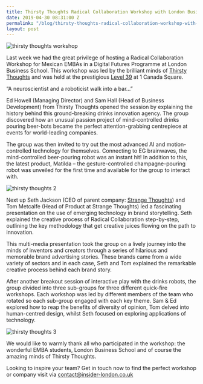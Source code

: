 ```yaml
---
title: Thirsty Thoughts Radical Collaboration Workshop with London Business School
date: 2019-04-30 08:31:00 Z
permalink: "/blog/thirsty-thoughts-radical-collaboration-workshop-with-london-business-school/"
layout: post
---
```


![thirsty thoughts workshop](/uploads/thirsty%20thoughts.jpg)

Last week we had the great privilege of hosting a Radical Collaboration Workshop for Mexican EMBAs in a Digital Futures Programme at London Business School. This workshop was led by the brilliant minds of [Thirsty Thoughts](https://www.thirstythoughts.co.uk/) and was held at the prestigious [Level 39](https://www.level39.co) at 1 Canada Square. 

 

 

“A neuroscientist and a roboticist walk into a bar...” 

 

Ed Howell (Managing Director) and Sam Hall (Head of Business Development) from Thirsty Thoughts opened the session by explaining the history behind this ground-breaking drinks innovation agency. The group discovered how an unusual passion project of mind-controlled drinks pouring beer-bots became the perfect attention-grabbing centrepiece at events for world-leading companies. 

 

The group was then invited to try out the most advanced AI and motion-controlled technology for themselves. Connecting to EG brainwaves, the mind-controlled beer-pouring robot was an instant hit! In addition to this, the latest product, Matilda – the gesture-controlled champagne-pouring robot was unveiled for the first time and available for the group to interact with.  

 

![thirsty thoughts 2](/uploads/thirsty%20thoughts%202.jpg) 

 

 

Next up Seth Jackson (CEO of parent company: [Strange Thoughts](http://www.strangethoughts.co.uk/)) and Tom Metcalfe (Head of Product at Strange Thoughts) led a fascinating presentation on the use of emerging technology in brand storytelling. Seth explained the creative process of Radical Collaboration step-by-step, outlining the key methodology that get creative juices flowing on the path to innovation.  

 

This multi-media presentation took the group on a lively journey into the minds of inventors and creators through a series of hilarious and memorable brand advertising stories. These brands came from a wide variety of sectors and in each case, Seth and Tom explained the remarkable creative process behind each brand story.  

 

After another breakout session of interactive play with the drinks robots, the group divided into three sub-groups for three different quick-fire workshops. Each workshop was led by different members of the team who rotated so each sub-group engaged with each key theme. Sam & Ed explored how to reap the benefits of diversity of opinion, Tom delved into human-centred design, whilst Seth focused on exploring applications of technology.  

 

![thirsty thoughts 3](/uploads/thirsty%20thoughts%203.jpg) 

 

We would like to warmly thank all who participated in the workshop: the wonderful EMBA students, London Business School and of course the amazing minds of Thirsty Thoughts.  

 

Looking to inspire your team? Get in touch now to find the perfect workshop or company visit via [contact@insider-london.co.uk](mailto:contact@insider-london.co.uk) 

 